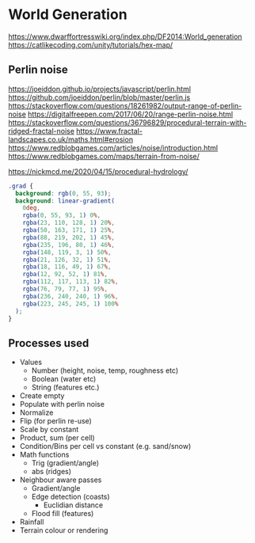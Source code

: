 # World Generation

https://www.dwarffortresswiki.org/index.php/DF2014:World_generation
https://catlikecoding.com/unity/tutorials/hex-map/

## Perlin noise

https://joeiddon.github.io/projects/javascript/perlin.html
https://github.com/joeiddon/perlin/blob/master/perlin.js
https://stackoverflow.com/questions/18261982/output-range-of-perlin-noise
https://digitalfreepen.com/2017/06/20/range-perlin-noise.html
https://stackoverflow.com/questions/36796829/procedural-terrain-with-ridged-fractal-noise
https://www.fractal-landscapes.co.uk/maths.html#erosion
https://www.redblobgames.com/articles/noise/introduction.html
https://www.redblobgames.com/maps/terrain-from-noise/

https://nickmcd.me/2020/04/15/procedural-hydrology/

```css
.grad {
  background: rgb(0, 55, 93);
  background: linear-gradient(
    0deg,
    rgba(0, 55, 93, 1) 0%,
    rgba(23, 110, 128, 1) 20%,
    rgba(50, 163, 171, 1) 25%,
    rgba(88, 219, 202, 1) 45%,
    rgba(235, 196, 80, 1) 46%,
    rgba(148, 119, 3, 1) 50%,
    rgba(21, 126, 32, 1) 51%,
    rgba(18, 116, 49, 1) 67%,
    rgba(12, 92, 52, 1) 81%,
    rgba(112, 117, 113, 1) 82%,
    rgba(76, 79, 77, 1) 95%,
    rgba(236, 240, 240, 1) 96%,
    rgba(223, 245, 245, 1) 100%
  );
}
```

## Processes used

- Values
  - Number (height, noise, temp, roughness etc)
  - Boolean (water etc)
  - String (features etc.)
- Create empty
- Populate with perlin noise
- Normalize
- Flip (for perlin re-use)
- Scale by constant
- Product, sum (per cell)
- Condition/Bins per cell vs constant (e.g. sand/snow)
- Math functions
  - Trig (gradient/angle)
  - abs (ridges)
- Neighbour aware passes
  - Gradient/angle
  - Edge detection (coasts)
    - Euclidian distance
  - Flood fill (features)
- Rainfall
- Terrain colour or rendering
